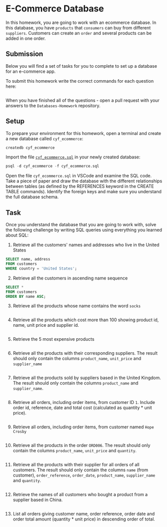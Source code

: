 # E-Commerce Database

In this homework, you are going to work with an ecommerce database. In this database, you have `products` that `consumers` can buy from different `suppliers`. Customers can create an `order` and several products can be added in one order.

## Submission

Below you will find a set of tasks for you to complete to set up a database for an e-commerce app.

To submit this homework write the correct commands for each question here:
```sql


```

When you have finished all of the questions - open a pull request with your answers to the `Databases-Homework` repository.

## Setup

To prepare your environment for this homework, open a terminal and create a new database called `cyf_ecommerce`:

```sql
createdb cyf_ecommerce
```

Import the file [`cyf_ecommerce.sql`](./cyf_ecommerce.sql) in your newly created database:

```sql
psql -d cyf_ecommerce -f cyf_ecommerce.sql
```

Open the file `cyf_ecommerce.sql` in VSCode and examine the SQL code. Take a piece of paper and draw the database with the different relationships between tables (as defined by the REFERENCES keyword in the CREATE TABLE commands). Identify the foreign keys and make sure you understand the full database schema.

## Task

Once you understand the database that you are going to work with, solve the following challenge by writing SQL queries using everything you learned about SQL:

1. Retrieve all the customers' names and addresses who live in the United States
```sql
SELECT name, address
FROM customers
WHERE country = 'United States'; 
```

2. Retrieve all the customers in ascending name sequence
```sql
SELECT *
FROM customers
ORDER BY name ASC;
```
3. Retrieve all the products whose name contains the word `socks`
```sql

```

4. Retrieve all the products which cost more than 100 showing product id, name, unit price and supplier id.
```sql

```

5. Retrieve the 5 most expensive products
```sql

```

6. Retrieve all the products with their corresponding suppliers. The result should only contain the columns `product_name`, `unit_price` and `supplier_name`
```sql

```

7. Retrieve all the products sold by suppliers based in the United Kingdom. The result should only contain the columns `product_name` and `supplier_name`.
```sql

```

8. Retrieve all orders, including order items, from customer ID `1`. Include order id, reference, date and total cost (calculated as quantity * unit price).
```sql

```

9. Retrieve all orders, including order items, from customer named `Hope Crosby`
```sql

```

10. Retrieve all the products in the order `ORD006`. The result should only contain the columns `product_name`, `unit_price` and `quantity`.
```sql

```

11. Retrieve all the products with their supplier for all orders of all customers. The result should only contain the columns `name` (from customer), `order_reference`, `order_date`, `product_name`, `supplier_name` and `quantity`.
```sql

```

12. Retrieve the names of all customers who bought a product from a supplier based in China.
```sql

```

13. List all orders giving customer name, order reference, order date and order total amount (quantity * unit price) in descending order of total.

